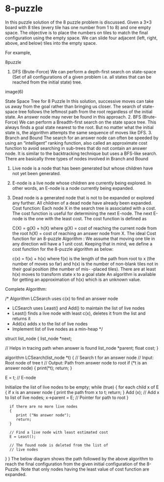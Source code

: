 # 8-puzzle
In this puzzle solution of the 8 puzzle problem is discussed. 
Given a 3×3 board with 8 tiles (every tile has one number from 1 to 8) and one empty space. The objective is to place the numbers on tiles to match the final configuration using the empty space. We can slide four adjacent (left, right, above, and below) tiles into the empty space. 

For example, 

8puzzle

1. DFS (Brute-Force) 
We can perform a depth-first search on state-space (Set of all configurations of a given problem i.e. all states that can be reached from the initial state) tree. 
 

image(6)




 

State Space Tree for 8 Puzzle
In this solution, successive moves can take us away from the goal rather than bringing us closer. The search of state-space tree follows the leftmost path from the root regardless of the initial state. An answer node may never be found in this approach.
2. BFS (Brute-Force) 
We can perform a Breadth-first search on the state space tree. This always finds a goal state nearest to the root. But no matter what the initial state is, the algorithm attempts the same sequence of moves like DFS.
3. Branch and Bound 
The search for an answer node can often be speeded by using an “intelligent” ranking function, also called an approximate cost function to avoid searching in sub-trees that do not contain an answer node. It is similar to the backtracking technique but uses a BFS-like search.
There are basically three types of nodes involved in Branch and Bound 
1. Live node is a node that has been generated but whose children have not yet been generated. 
2. E-node is a live node whose children are currently being explored. In other words, an E-node is a node currently being expanded. 
3. Dead node is a generated node that is not to be expanded or explored any further. All children of a dead node have already been expanded.
Cost function: 
Each node X in the search tree is associated with a cost. The cost function is useful for determining the next E-node. The next E-node is the one with the least cost. The cost function is defined as 

   C(X) = g(X) + h(X) where
   g(X) = cost of reaching the current node 
          from the root
   h(X) = cost of reaching an answer node from X.
The ideal Cost function for an 8-puzzle Algorithm : 
We assume that moving one tile in any direction will have a 1 unit cost. Keeping that in mind, we define a cost function for the 8-puzzle algorithm as below: 

   c(x) = f(x) + h(x) where
   f(x) is the length of the path from root to x 
        (the number of moves so far) and
   h(x) is the number of non-blank tiles not in 
        their goal position (the number of mis-
        -placed tiles). There are at least h(x) 
        moves to transform state x to a goal state
An algorithm is available for getting an approximation of h(x) which is an unknown value.

Complete Algorithm: 

/* Algorithm LCSearch uses c(x) to find an answer node
 * LCSearch uses Least() and Add() to maintain the list 
   of live nodes
 * Least() finds a live node with least c(x), deletes
   it from the list and returns it
 * Add(x) adds x to the list of live nodes
 * Implement list of live nodes as a min-heap */

struct list_node
{
   list_node *next;

   // Helps in tracing path when answer is found
   list_node *parent; 
   float cost;
} 

algorithm LCSearch(list_node *t)
{
   // Search t for an answer node
   // Input: Root node of tree t
   // Output: Path from answer node to root
   if (*t is an answer node)
   {
       print(*t);
       return;
   }
   
   E = t; // E-node

   Initialize the list of live nodes to be empty;
   while (true)
   {
      for each child x of E
      {
          if x is an answer node
          {
             print the path from x to t;
             return;
          }
          Add (x); // Add x to list of live nodes;
          x->parent = E; // Pointer for path to root
      }

      if there are no more live nodes
      {
         print ("No answer node");
         return;
      }
       
      // Find a live node with least estimated cost
      E = Least(); 

      // The found node is deleted from the list of 
      // live nodes
   }
}
The below diagram shows the path followed by the above algorithm to reach the final configuration from the given initial configuration of the 8-Puzzle. Note that only nodes having the least value of cost function are expanded.
 

